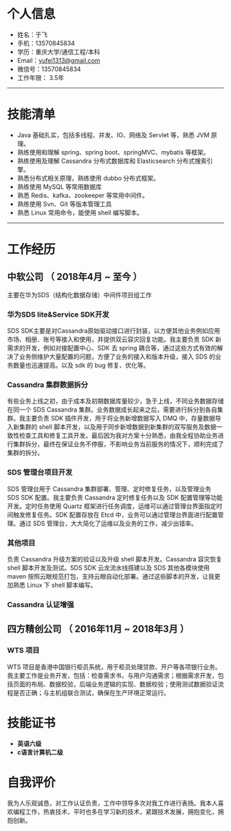 
# **个人信息**
- 姓名：于飞                        
- 手机：13570845834
- 学历：重庆大学/通信工程/本科
- Email：yufei1313@gmail.com 
- 微信号：13570845834
- 工作年限： 3.5年
* * *  

# **技能清单**

- Java 基础扎实，包括多线程、并发、IO、网络及 Servlet 等，熟悉 JVM 原理。
- 熟练使用和理解 spring、spring boot、springMVC、mybatis 等框架。
- 熟练使用及理解 Cassandra 分布式数据库和 Elasticsearch 分布式搜索引擎。
- 熟悉分布式相关原理，熟练使用 dubbo 分布式框架。
- 熟练使用 MySQL 等常用数据库
- 熟悉 Redis、kafka、zookeeper 等常用中间件。
- 熟练使用 Svn、Git 等版本管理工具
- 熟悉 Linux 常用命令，能使用 shell 编写脚本。
***

# **工作经历**

## 中软公司 （ 2018年4月 ~ 至今 ）
主要在华为SDS（结构化数据存储）中间件项目组工作
### 华为SDS lite&Service SDK开发
SDS SDK主要是对Cassandra原始驱动接口进行封装，以方便其他业务例如应用市场、相册、账号等接入和使用，并提供双云容灾回复功能。我主要负责 SDK 新需求的开发，例如对接配置中心、SDK 去 spring 耦合等，通过这些方式有效的解决了业务侧维护大量配置的问题，方便了业务的接入和版本升级，接入 SDS 的业务数量也迅速提高。以及 sdk 的 bug 修复、优化等。


### Cassandra 集群数据拆分
有些业务上线之初，由于成本及初期数据库量较少，急于上线，不同业务数据存储在同一个 SDS Cassandra 集群。业务数据成长起来之后，需要进行拆分到各自集群。我主要负责 SDK 插件开发，用于将业务新增数据写入 DMQ 中，存量数据导入新集群的 shell 脚本开发，以及用于同步新增数据到新集群的双写服务及数据一致性检查工具和修复工具开发。最后因为我对方案十分熟悉，由我全程协助业务进行集群拆分，最终在保证业务不停服，不影响业务当前服务的情况下，顺利完成了集群的拆分。

### SDS 管理台项目开发
SDS 管理台用于 Cassandra 集群部署、管理、定时修复任务，以及管理业务 SDS SDK 配置。我主要负责 Cassandra 定时修复任务以及 SDK 配置管理等功能开发。定时任务使用 Quartz 框架进行任务调度，运维可以通过管理台界面指定时间触发修复任务。SDK 配置存放在 Etcd 中，业务可以通过管理台界面进行配置管理。通过 SDS 管理台，大大简化了运维以及业务的工作，减少出错率。

### 其他项目
负责 Cassandra 升级方案的验证以及升级 shell 脚本开发。Cassandra 容灾恢复 shell 脚本开发及测试。SDS SDK 云龙流水线搭建以及 SDS 其他各模块使用 maven 按照云眼规范打包，支持云眼自动化部署。通过这些脚本的开发，让我更加熟悉 Linux 下 shell 脚本编写。

### Cassandra 认证增强

## 四方精创公司 （ 2016年11月 ~ 2018年3月 ）

### WTS 项目 
WTS 项目是香港中国银行柜员系统，用于柜员处理贷款、开户等各项银行业务。我主要工作是业务开发，包括：检查需求书，与用户沟通需求；根据需求开发，包括页面的布局、数据校验，后端业务逻辑的实现、数据校验；使用测试数据验证流程是否正确；与主机组联合测试，确保在生产环境正常运行。



# **技能证书**

* **英语六级** 
* **c语言计算机二级**

# 自我评价
我为人乐观诚恳，对工作认证负责，工作中领导多次对我工作进行表扬。我本人喜欢编程工作，热衷技术，平时也多在学习新的技术，紧跟技术发展，拥抱变化，拥抱创新。    
    
      